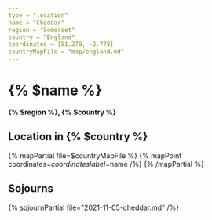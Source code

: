 ```yaml
---
type = "location"
name = "Cheddar"
region = "Somerset"
country = "England"
coordinates = [51.279, -2.778]
countryMapFile = "map/england.md"
---
```


# {% $name %}

**{% $region %}, {% $country %}**

## Location in {% $country %}

{% mapPartial file=$countryMapFile %}
  {% mapPoint coordinates=$coordinates label=$name /%}
{% /mapPartial %}

## Sojourns

{% sojournPartial file="2021-11-05-cheddar.md" /%}
